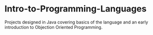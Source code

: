 # Intro-to-Programming-Languages
Projects designed in Java covering basics of the language and an early introduction to Objection Oriented Programming. 
